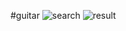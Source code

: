#guitar
![search](https://github.com/masery09143521/MIS-1/blob/master/guitarv1/search.JPG)
![result](https://github.com/masery09143521/MIS-1/blob/master/guitarv1/search.JPG)
